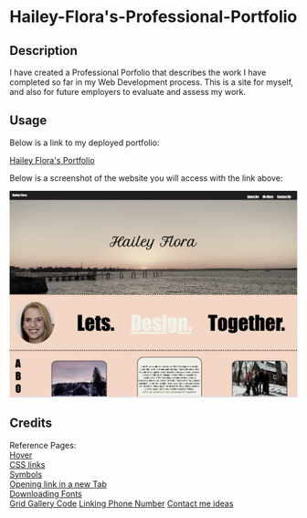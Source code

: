 # Hailey-Flora's-Professional-Portfolio

## Description

I have created a Professional Porfolio that describes the work I have completed so far in my Web Development process. This is a site for myself, and also for future employers to evaluate and assess my work.

## Usage

Below is a link to my deployed portfolio:

<a href="https://hflora2010.github.io/Hailey-Professional-Portfolio/">Hailey Flora's Portfolio</a>

Below is a screenshot of the website you will access with the link above:

![Alt text](./css/images/Portfolio-preview.png?raw=true "Screen-Shot")

## Credits

Reference Pages: <br>
<a href="https://www.w3schools.com/cssref/tryit.php?filename=trycss_sel_hover"> Hover</a> <br>
<a href="https://www.w3schools.com/css/css_link.asp"> CSS links </a> <br>
<a href="https://uxwing.com/"> Symbols</a> <br>
<a href="https://www.freecodecamp.org/learn/2022/responsive-web-design#learn-basic-css-by-building-a-cafe-menu"> Opening link in a new Tab</a> <br>
<a href="https://fonts.google.com/"> Downloading Fonts</a> <br>
<a href="https://www.freecodecamp.org/news/how-to-create-an-image-gallery-with-css-grid-e0f0fd666a5c/"> Grid Gallery Code</a>
<a href="https://www.elegantthemes.com/blog/wordpress/call-link-html-phone-number"> Linking Phone Number</a>
<a href="https://www.mockplus.com/blog/post/contact-us-page-template"> Contact me ideas